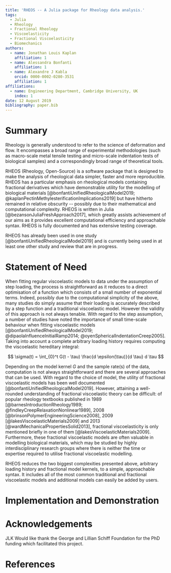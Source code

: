 ```yaml
---
title: 'RHEOS -- A Julia package for Rheology data analysis.'
tags:
  - Julia
  - Rheology
  - Fractional Rheology
  - Viscoelasticity
  - Fractional Viscoelasticity
  - Biomechanics
authors:
  - name: Jonathan Louis Kaplan
    affiliation: 1
  - name: Alessandra Bonfanti
    affiliation: 1
  - name: Alexandre J Kabla
    orcid: 0000-0002-0280-3531
    affiliation: 1
affiliations:
  - name: Engineering Department, Cambridge University, UK
    index: 1
date: 12 August 2019
bibliography: paper.bib
---
```

# Summary
Rheology is generally understood to refer to the science of deformation and flow. It encompasses a broad range of experimental methodologies (such as macro-scale metal tensile testing and micro-scale indentation tests of biological samples) and a correspondingly broad range of theoretical tools. 

RHEOS (Rheology, Open-Source) is a software package that is designed to make the analysis of rheological data simpler, faster and more reproducible. RHEOS has a particular emphasis on rheological models containing fractional derivatives which have demonstrable utility for the modelling of biological materials [@bonfantiUnifiedRheologicalModel2019; @kaplanPectinMethylesterificationImplications2019] but have hitherto remained in relative obscurity -- possibly due to their mathematical and computational complexity. RHEOS is written in Julia [@bezansonJuliaFreshApproach2017], which greatly assists achievement of our aims as it provides excellent computational efficiency and approachable syntax. RHEOS is fully documented and has extensive testing coverage.

RHEOS has already been used in one study [@bonfantiUnifiedRheologicalModel2019] and is currently being used in at least one other study and review that are in progress.

# Statement of Need
When fitting regular viscoelastic models to data under the assumption of step loading, the process is straightforward as it reduces to a direct optimisation of a function which consists of a small number of exponential terms. Indeed, possibly due to the computational simplicity of the above, many studies do simply assume that their loading is accurately described by a step function and a traditional viscoelastic model. However the validity of this approach is not always tenable. With regard to the step assumption, a number of studies have noted the importance of small time-scale behaviour when fitting viscoelastic models [@bonfantiUnifiedRheologicalModel2019; @dipaolaInfluenceInitialRamp2014; @oyenSphericalIndentationCreep2005]. Taking into account a complete arbitrary loading history requires computing the viscoelastic hereditary integral:

$$ \sigma(t) = \int_{0}^t G(t - \tau) \frac{d \epsilon(\tau)}{d \tau} d \tau $$

Depending on the model kernel *G* and the sample rate(s) of the data, computation is not always straightforward and there are several approaches that can be used. With regard to the choice of model, the utility of fractional viscoelastic models has been well documented [@bonfantiUnifiedRheologicalModel2019]. However, attaining a well-rounded understanding of fractional viscoelastic theory can be difficult: of popular rheology textbooks published in 1989 [@barnesIntroductionRheology1989; @findleyCreepRelaxationNonlinear1989], 2008 [@brinsonPolymerEngineeringScience2008], 2009 [@lakesViscoelasticMaterials2009] and 2013 [@wardMechanicalPropertiesSolid2013], fractional viscoelasticity is only mentioned briefly in one of them [@lakesViscoelasticMaterials2009]. Furthermore, these fractional viscoelastic models are often valuable in modelling biological materials, which may be studied by highly interdisciplinary research groups where there is neither the time or expertise required to utilise fractional viscoelastic modelling.

RHEOS reduces the two biggest complexities presented above, arbitrary loading history and fractional model kernels, to a simple, approachable syntax. It includes all of the most common traditional and fractional viscoelastic models and additional models can easily be added by users. 


# Implementation and Demonstration

# 

# Acknowledgements
JLK Would like thank the George and Lillian Schiff Foundation for the PhD funding which facilitated this project.

# References